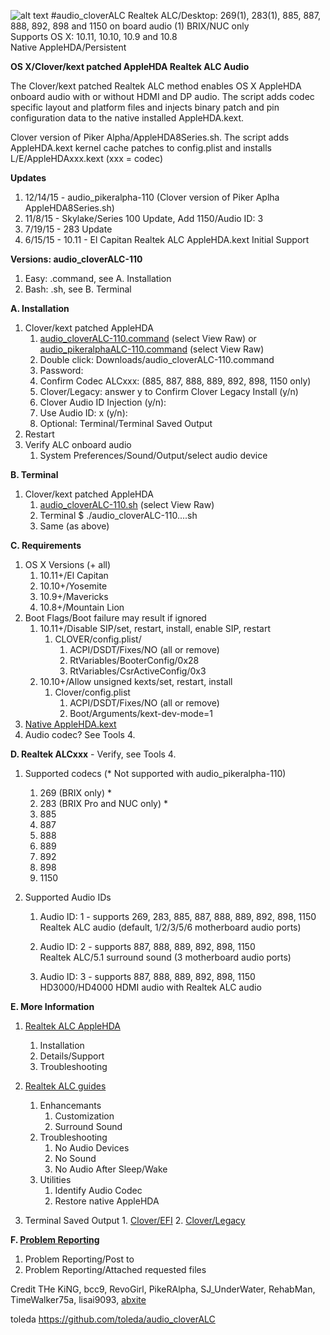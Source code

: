 ![alt text](https://github.com/toleda/audio_RealtekALC/blob/master/sound.jpeg)
#audio\_cloverALC
Realtek ALC/Desktop: 269(1), 283(1), 885, 887, 888, 892, 898 and 1150 on board audio  (1) BRIX/NUC only  
Supports OS X: 10.11, 10.10, 10.9 and 10.8  
Native AppleHDA/Persistent

**OS X/Clover/kext patched AppleHDA Realtek ALC Audio**  

The Clover/kext patched Realtek ALC method enables OS X AppleHDA onboard audio with or without HDMI and DP audio. The script adds codec specific layout and platform files and injects binary patch and pin configuration data to the native installed AppleHDA.kext.

Clover version of Piker Alpha/AppleHDA8Series.sh. The script adds AppleHDA.kext kernel cache patches to config.plist and installs L/E/AppleHDAxxx.kext (xxx = codec)

**Updates**

1. 12/14/15 - audio_pikeralpha-110 (Clover version of Piker Aplha AppleHDA8Series.sh)
2. 11/8/15 - Skylake/Series 100 Update, Add 1150/Audio ID: 3
3. 7/19/15 - 283 Update
4. 6/15/15 - 10.11 - El Capitan Realtek ALC AppleHDA.kext Initial Support

**Versions: audio_cloverALC-110**

1. Easy: .command, see A. Installation
2. Bash: .sh, see B. Terminal

**A. Installation**

1.  Clover/kext patched AppleHDA
    1.  [audio\_cloverALC-110.command](https://github.com/toleda/audio_CloverALC/blob/master/audio_cloverALC-110.command.zip) (select View Raw) 
    or [audio\_pikeralphaALC-110.command](https://github.com/toleda/audio_CloverALC/blob/master/audio_pikeralphaALC-110.command.zip) (select View Raw)
    2.  Double click: Downloads/audio_cloverALC-110.command
    3.  Password:
    4.  Confirm Codec ALCxxx: (885, 887, 888, 889, 892, 898, 1150 only)
    5.  Clover/Legacy: answer y to Confirm Clover Legacy Install (y/n)
    6.  Clover Audio ID Injection (y/n):
    7.  Use Audio ID: x (y/n):
    8.  Optional: Terminal/Terminal Saved Output
2.  Restart
3.  Verify ALC onboard audio
    1.  System Preferences/Sound/Output/select audio device

**B. Terminal**

1.  Clover/kext patched AppleHDA
    1. [audio\_cloverALC-110.sh](https://github.com/toleda/audio_CloverALC/blob/master/audio_cloverALC-110.sh) (select View Raw)
    2. Terminal $ ./audio_cloverALC-110....sh
    3. Same (as above)

**C. Requirements**

1.  OS X Versions (+ all)
    1.  10.11+/El Capitan 
    2.  10.10+/Yosemite
    3.  10.9+/Mavericks
    4.  10.8+/Mountain Lion
2. Boot Flags/Boot failure may result if ignored
	1.	10.11+/Disable SIP/set, restart, install, enable SIP, restart
		1.	CLOVER/config.plist/
			1. ACPI/DSDT/Fixes/NO (all or remove)
			2.	RtVariables/BooterConfig/0x28
			3.	RtVariables/CsrActiveConfig/0x3
	2.	10.10+/Allow unsigned kexts/set, restart, install
		1.	Clover/config.plist
			1. ACPI/DSDT/Fixes/NO (all or remove)
			2.	Boot/Arguments/kext-dev-mode=1
3.  [Native AppleHDA.kext](https://github.com/toleda/audio_ALC_guides/blob/master/Restore%20native%20AppleHDA%20%5BGuide%5D.pdf)
4.  Audio codec? See Tools 4.

**D. Realtek ALCxxx** - Verify, see Tools 4.

1.  Supported codecs (* Not supported with audio_pikeralpha-110)
    1.  269 (BRIX only) *
    2.  283 (BRIX Pro and NUC only) *
    3.  885
    4.  887
    5.  888
    6.  889
    7.  892
    8.  898
    9.  1150

2.  Supported Audio IDs
    1. Audio ID: 1 - supports 269, 283, 885, 887, 888, 889, 892, 898, 1150  
        Realtek ALC audio (default, 1/2/3/5/6 motherboard audio ports)

    2. Audio ID: 2 - supports 887, 888, 889, 892, 898, 1150  
        Realtek ALC/5.1 surround sound (3 motherboard audio ports)
    3. Audio ID: 3 - supports 887, 888, 889, 892, 898, 1150  
        HD3000/HD4000 HDMI audio with Realtek ALC audio

**E. More Information**

1. [Realtek ALC AppleHDA](https://github.com/toleda/audio_ALC_guides/blob/master/Realtek%20ALC%20AppleHDA.pdf)

    1. Installation
    2. Details/Support  
    3. Troubleshooting
2. [Realtek ALC guides](https://github.com/toleda/audio_ALC_guides)
	1. Enhancemants
		1. Customization
		2. Surround Sound
	2. Troubleshooting
		1. No Audio Devices
		2. No Sound
		3. No Audio After Sleep/Wake
	3. Utilities
		1. Identify Audio Codec
		2. Restore native AppleHDA  
3. Terminal Saved Output
 	   1.  [Clover/EFI](https://github.com/toleda/audio_CloverALC/blob/master/Terminal:audio_cloverALC-110-efi.txt)
 	   2.  [Clover/Legacy](https://github.com/toleda/audio_CloverALC/blob/master/Terminal:audio_cloverALC-110-legacy.txt)

**F. [Problem Reporting](https://github.com/toleda/audio_ALC_guides/blob/master/Problem%20Reporting.md)**

1.	Problem Reporting/Post to
2.	Problem Reporting/Attached requested files

Credit
THe KiNG, bcc9, RevoGirl, PikeRAlpha, SJ\_UnderWater, RehabMan, TimeWalker75a, lisai9093, [abxite](http://applelife.ru/threads/patchim-applehda-s-pomoschju-zagruzchika.39406/#post-353647)

toleda https://github.com/toleda/audio_cloverALC
